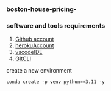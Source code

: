### boston-house-pricing-

### software and tools requirements

1. [Github account](https://github.com)
2. [herokuAccount](https://heroku.com)
3. [vscodeIDE](https://code.visualstudio.com/)
4. [GItCLI](https://git-scm.com/book/en/v2/getting-started-the-command-line)

create a new environment

```
conda create -p venv python==3.11 -y

```
